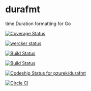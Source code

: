 durafmt
=======

time.Duration formatting for Go

[![Coverage Status](https://coveralls.io/repos/pzurek/durafmt/badge.png?branch=master)](https://coveralls.io/r/pzurek/durafmt?branch=master)  

[![wercker status](https://app.wercker.com/status/7c5eccf114d370f551e12d67e0ce6c0e/s "wercker status")](https://app.wercker.com/project/bykey/7c5eccf114d370f551e12d67e0ce6c0e)  

[![Build Status](https://travis-ci.org/pzurek/durafmt.svg)](https://travis-ci.org/pzurek/durafmt)  

[![Build Status](https://drone.io/github.com/pzurek/durafmt/status.png)](https://drone.io/github.com/pzurek/durafmt/latest)  

[ ![Codeship Status for pzurek/durafmt](https://codeship.io/projects/c5d15d30-1e80-0132-5001-26ae8067ef5f/status)](https://codeship.io/projects/35543)  

[![Circle CI](https://circleci.com/gh/pzurek/durafmt.png?style=badge)](https://circleci.com/gh/pzurek/durafmt)
